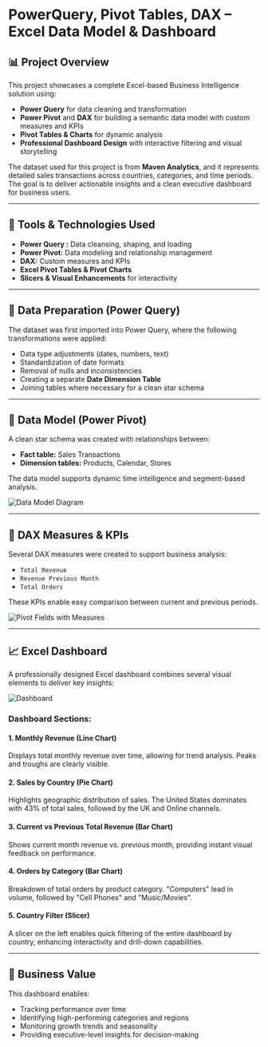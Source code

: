 # PowerQuery, Pivot Tables, DAX – Excel Data Model & Dashboard

## 📊 Project Overview

This project showcases a complete Excel-based Business Intelligence solution using:

- **Power Query** for data cleaning and transformation
- **Power Pivot** and **DAX** for building a semantic data model with custom measures and KPIs
- **Pivot Tables & Charts** for dynamic analysis
- **Professional Dashboard Design** with interactive filtering and visual storytelling

The dataset used for this project is from **Maven Analytics**, and it represents detailed sales transactions across countries, categories, and time periods. The goal is to deliver actionable insights and a clean executive dashboard for business users.

---

## 🔧 Tools & Technologies Used

- **Power Query :** Data cleansing, shaping, and loading
- **Power Pivot:** Data modeling and relationship management
- **DAX:** Custom measures and KPIs
- **Excel Pivot Tables & Pivot Charts**
- **Slicers & Visual Enhancements** for interactivity

---

## 🧹 Data Preparation (Power Query)

The dataset was first imported into Power Query, where the following transformations were applied:

- Data type adjustments (dates, numbers, text)
- Standardization of date formats
- Removal of nulls and inconsistencies
- Creating a separate **Date Dimension Table**
- Joining tables where necessary for a clean star schema

---

## 🧠 Data Model (Power Pivot)

A clean star schema was created with relationships between:

- **Fact table:** Sales Transactions
- **Dimension tables:** Products, Calendar, Stores

The data model supports dynamic time intelligence and segment-based analysis.

![Data Model Diagram](https://github.com/user-attachments/assets/7df70ef5-bccc-4689-b93f-532db0ff5d6a)

---

## 🧮 DAX Measures & KPIs

Several DAX measures were created to support business analysis:

- `Total Revenue`
- `Revenue Previous Month`
- `Total Orders`

These KPIs enable easy comparison between current and previous periods.

![Pivot Fields with Measures](https://github.com/user-attachments/assets/2aa3557f-f734-49f7-817b-f5258270d89c)

---

## 📈 Excel Dashboard

A professionally designed Excel dashboard combines several visual elements to deliver key insights:

![Dashboard](https://github.com/user-attachments/assets/078da913-0663-4ff6-b054-bf8aaf90c199)

### Dashboard Sections:

#### 1. **Monthly Revenue (Line Chart)**
Displays total monthly revenue over time, allowing for trend analysis. Peaks and troughs are clearly visible.

#### 2. **Sales by Country (Pie Chart)**
Highlights geographic distribution of sales. The United States dominates with 43% of total sales, followed by the UK and Online channels.

#### 3. **Current vs Previous Total Revenue (Bar Chart)**
Shows current month revenue vs. previous month, providing instant visual feedback on performance.

#### 4. **Orders by Category (Bar Chart)**
Breakdown of total orders by product category. "Computers" lead in volume, followed by "Cell Phones" and "Music/Movies".

#### 5. **Country Filter (Slicer)**
A slicer on the left enables quick filtering of the entire dashboard by country, enhancing interactivity and drill-down capabilities.

---

## 🎯 Business Value

This dashboard enables:
- Tracking performance over time
- Identifying high-performing categories and regions
- Monitoring growth trends and seasonality
- Providing executive-level insights for decision-making


